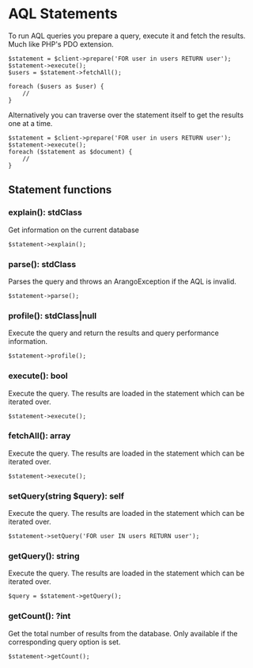 # AQL Statements
To run AQL queries you prepare a query, execute it and fetch the results. Much like PHP's PDO extension.
``` 
$statement = $client->prepare('FOR user in users RETURN user');
$statement->execute();
$users = $statement->fetchAll(); 

foreach ($users as $user) {
    //
}
```

Alternatively you can traverse over the statement itself to get the results one at a time.
``` 
$statement = $client->prepare('FOR user in users RETURN user');
$statement->execute();
foreach ($statement as $document) {
    //
}
```

## Statement functions

### explain(): stdClass
Get information on the current database
```
$statement->explain();
```

### parse(): stdClass
Parses the query and throws an ArangoException if the AQL is invalid.
```
$statement->parse();
```

### profile(): stdClass|null
Execute the query and return the results and query performance information. 
```
$statement->profile();
```

### execute(): bool
Execute the query. The results are loaded in the statement which can be iterated over. 
```
$statement->execute();
```

### fetchAll(): array
Execute the query. The results are loaded in the statement which can be iterated over. 
```
$statement->execute();
```

### setQuery(string $query): self
Execute the query. The results are loaded in the statement which can be iterated over.
```
$statement->setQuery('FOR user IN users RETURN user');
```

### getQuery(): string
Execute the query. The results are loaded in the statement which can be iterated over.
```
$query = $statement->getQuery();
```

### getCount(): ?int
Get the total number of results from the database. Only available if the corresponding query option is set. 
```
$statement->getCount();
```

